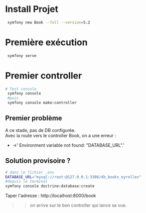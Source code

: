# Install Projet
```bash
 symfony new Book --full --version=5.2
```

# Première exécution 
```bash
 symfony serve
```

# Premier controller
```bash
# Test console
 symfony console
 #puis 
 symfony console make:controller
```

## Premier problème
A ce stade, pas de DB configurée.  
Avec la route vers le controller Book, on a une erreur : 
- ->' Environment variable not found: "DATABASE_URL".'
## Solution provisoire ?
```bash
# dans le fichier .env
DATABASE_URL="mysql://root:@127.0.0.1:3306/db_books_eyrolles"
#depuis le terminal 
symfony console doctrine:database:create
``` 
Taper l'adresse :
http://localhost:8000/book
>> on arrive sur le bon controller qui lance sa vue.

